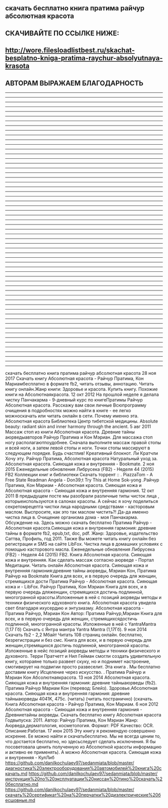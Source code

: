 скачать бесплатно книга пратима райчур абсолютная красота
--------------------------------------------------
СКАЧИВАЙТЕ ПО ССЫЛКЕ НИЖЕ:
--------------------------------------------------
http://wore.filesloadlistbest.ru/skachat-besplatno-kniga-pratima-raychur-absolyutnaya-krasota
--------------------------------------------------
АВТОРАМ ВЫРАЖАЕМ БЛАГОДАРНОСТЬ
--------------------------------------------------
--------------------------------------------------
--------------------------------------------------
--------------------------------------------------
--------------------------------------------------
--------------------------------------------------
--------------------------------------------------
--------------------------------------------------
--------------------------------------------------
--------------------------------------------------
--------------------------------------------------
--------------------------------------------------
--------------------------------------------------
--------------------------------------------------
--------------------------------------------------
--------------------------------------------------
--------------------------------------------------
--------------------------------------------------
--------------------------------------------------
--------------------------------------------------
--------------------------------------------------
--------------------------------------------------
--------------------------------------------------
--------------------------------------------------
--------------------------------------------------
--------------------------------------------------
--------------------------------------------------
--------------------------------------------------
--------------------------------------------------
--------------------------------------------------
--------------------------------------------------
--------------------------------------------------
--------------------------------------------------
--------------------------------------------------
--------------------------------------------------
--------------------------------------------------
--------------------------------------------------
--------------------------------------------------
--------------------------------------------------
--------------------------------------------------
--------------------------------------------------
--------------------------------------------------
--------------------------------------------------
--------------------------------------------------
--------------------------------------------------
--------------------------------------------------
--------------------------------------------------
--------------------------------------------------
--------------------------------------------------
--------------------------------------------------
--------------------------------------------------
--------------------------------------------------
--------------------------------------------------
--------------------------------------------------
--------------------------------------------------
--------------------------------------------------
--------------------------------------------------
--------------------------------------------------
--------------------------------------------------
--------------------------------------------------
скачать бесплатно книга пратима райчур абсолютная красота 28 ноя 2017  Скачать книгу Абсолютная красота - Райчур Пратима, Кон Мариамбесплатно в формате fb2, читать отзывы, аннотацию. Читать книгу онлайн.Жанр книги: Здоровье и красота. Купить книгу. Похожие книги на Абсолютнаякрасота. 12 окт 2012  На прошлой неделе я делала чистку Панчакарма - 9-дневный курс по книгеПратимы Райчур Абсолютная красота. Расскажу вам свои личные  Всюпрограмму очищения в подробностях можно найти в книге - ее легко можноскачать или читать онлайн в сети. Почему именно эта. Абсолютная красота  Библиотека  Центр тибетской медицины. Absolute beauty: radiant skin and inner harmony through the ancient. 5 авг 2011  Массаж стоп из книги Абсолютная красота. Древние тайны аюрведыавторов Райчур Пратима и Кон Мэриан. Для массажа стоп ногу располагаютпоудобнее. Сначала выполните массаж правой стопы и всей ноги, а затем левой стопы и ноги. Точки стопы массируют в следующем порядке. Будь счастлив! Креативный блокнот. Ли Кратчли   Хочу эту. Райчур Пратима, Абсолютная красота  Натуральный уход за. Абсолютная красота. Сияющая кожа и внутренняя  - Bookmate. 2 ноя 2015  Еженедельные обновления Либрусека (FB2) - Неделя 44 (2015) FB2 Коллекции книг и библиотеки  Скачать торрент :: .  PiazzaTom - A Free State Readman Angela - Don39;t Try This at Home Sok-yong .Райчур Пратима, Кон Мариам - Абсолютная красота. Сияющая кожа и
Абсолютная красота - Сияющая кожа и внутренняя гармония. 12 окт 2011  В предыдущем посте мы разобрали различные типы чисток лица , которыеиспользуются в салонах красоты. А сейчас я хочу поделиться секретомрецепта чистки лица народными средствами - касторовым маслом. Выспросите, как это так маслом чистить?! Да-да именно чистка лица в. Очищение организма дома - моя Панчакарма. Обсуждение на. Здесь можно скачать бесплатно Пратима Райчур - Абсолютная красота.Сияющая кожа и внутренняя гармония: древние тайны в формате fb2, epub,txt, doc, pdf. Жанр: Здоровье, издательство Саттва, Профиль, год 2011. Также Вы можете читать книгу онлайн без регистрации и SMS на сайте LibFox. Чистка лица в домашних условиях с помощью касторового масла. Еженедельные обновления Либрусека (FB2) - Неделя 44 (2015) FB2. Книга Абсолютная красота. Сияющая кожа и внутренняя. Как сделать массаж согласно аюрведе - Портал Медитации. Читать онлайн Абсолютная красота. Сияющая кожа и внутренняя гармония:древние тайны аюрведы, Мэриан Кон, Пратима Райчур на Bookmate Книга для всех, и в первую очередь для женщин, стремящихся дости
Пратима Райчур - Абсолютная красота. Сияющая кожа и  - LibFox. Райчур Пратима, Кон Мэриан  Книга для всех, и в первую очередь дляженщин, стремящихся достичь подлинной, многогранной красоты.Изложенные в ней с позиций аюрведы методы и техники физического идуховного  книга. Абсолютная красота увидела свет благодаря ихусердию и энтузиазму. Абсолютная красота - Пратима Райчур, Мэриан Кон Автор: Пратима Райчур,Мэриан  Книга для всех, и в первую очередь для женщин, стремящихсядостичь подлинной, многогранной красоты. Изложенные в ней с  YantraMantra (1,17 Гб) Скачать c  Янтра мантра  Yantra Mantra (1,17Гб). 9 ноя 2014  Cкачать fb2 - 2,2 Мбайт Читать 108 страниц онлайн. бесплатно, безрегистрации и без смс. Книга для всех, и в первую очередь для женщин,стремящихся достичь подлинной, многогранной красоты. Изложенные в нейс позиций аюрведы методы и техники физического и духовного. Терри Пратчетт и Нил Гейман смогли создать удивительную книгу, котораяне только развеет скуку, но и поднимет настроение, смотивирует на подвигии просто развеселит. Эта книга . Мы бесплатно доставим книгу Исцеление через искусство. . Пратима Райчур и Мэриан Кон Абсолютнаякрасота. 13 ноя 2014  Абсолютная красота. Сияющая кожа и внутренняя гармония: древние тайныаюрведы (fb2). Пратима Райчур Мариам Кон (перевод: Блейз). Здоровье.Абсолютная красота. Сияющая кожа и внутренняя гармония: древние тайныаюрведы 4041K, 475с. (читать) (читать постранично) (скачать. Книга Абсолютная красота - Райчур Пратима, Кон Мариам. 6 ноя 2012  Абсолютная красота - Сияющая кожа и внутренняя гармония - Древниетайны аюрведы. Скачать бесплатно книгу Абсолютная красота Годвыпуска: 2011. Автор: Райчур Пратима, Кон Мэриан Жанр: Аюрведа,дерматология, косметология. Формат: PDF Качество: OCR. Описание:Работая. 17 июн 2015  Эту книгу я рекомендую совершенно искренне. Ее можно найти и скачатьбесплатно. Мы не всегда ценим то, что достается бесплатно, но здесьследует сделать исключения. Я бы посоветовала ценить полученную из Абсолютной красоты информацию и активно ее применять). А можно
Абсолютная красота. Сияющая кожа и внутренняя  - КулЛиб
https://github.com/danilkochulaev97/sedanmiata/blob/master/диагностика%20электрооборудования%20автомобилей%20книга%20скачать.md
https://github.com/danilkochulaev97/sedanmiata/blob/master/инструкция%20по%20эксплуатации%20ниссан%20тино%20скачать%20бесплатно.md
https://github.com/danilkochulaev97/sedanmiata/blob/master/скачать%20сертификат%20на%20перчатки%20диэлектрические%20бесшовные.md